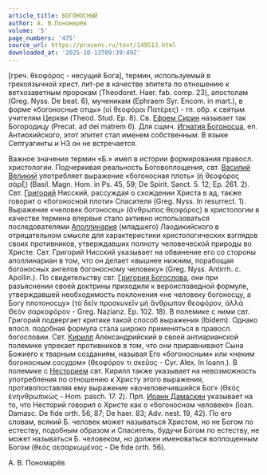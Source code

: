 ```yaml
---
article_title: БОГОНОСНЫЙ
author: А. В.Пономарёв
volume: '5'
page_numbers: '475'
source_url: https://pravenc.ru/text/149513.html
downloaded_at: '2025-10-13T09:39:49Z'
---
```


[греч. θεοφόρος - несущий Бога], термин, используемый в грекоязычной христ. лит-ре в качестве эпитета по отношению к ветхозаветным пророкам (Theodoret. Haer. fab. comp. 23), апостолам (Greg. Nyss. De beat. 6), мученикам (Ephraem Syr. Encom. in mart.), в форме «богоносные отцы» (οἱ θεοφόροι Πατέρες) - гл. обр. к святым учителям Церкви (Theod. Stud. Ep. 8). Св. [Ефрем Сирин](<https://pravenc.ru/text/Ефрем Сирин.html>) называет так Богородицу (Precat. ad dei matrem 6). Для сщмч. [Игнатия Богоносца](<https://pravenc.ru/text/Игнатий Богоносец.html>), еп. Антиохийского, этот эпитет стал именем собственным. В языке Септуагинты и НЗ он не встречается.

Важное значение термин «Б.» имел в истории формирования правосл. христологии. Подчеркивая реальность Боговоплощения, свт. [Василий Великий](<https://pravenc.ru/text/Василий Великий.html>) употребляет выражение «богоносная плоть» (ἡ θεοφόρος σὰρξ) (Basil. Magn. Hom. in Ps. 45, 59; De Spirit. Sanct. 5. 12; Ep. 261. 2). Свт. [Григорий](https://pravenc.ru/text/Григорий.html) Нисский, рассуждая о схождении Христа в ад, также говорит о «богоносной плоти» Спасителя (Greg. Nyss. In resurrect. 1). Выражение «человек богоносец» (ἄνθρωπος θεοφόρος) в христологии в качестве термина впервые стало активно использоваться последователями [Аполлинария](https://pravenc.ru/text/АПОЛЛИНАРИЙ.html) (младшего) Лаодикийского в отрицательном смысле для характеристики христологических взглядов своих противников, утверждавших полноту человеческой природы во Христе. Свт. Григорий Нисский указывает на обвинение его со стороны аполлинариан в том, что он делает «вышнее нижним, порабощая богоносных ангелов богоносному человеку» (Greg. Nyss. Antirrh. c. Apollin.). По свидетельству свт. [Григория Богослова](<https://pravenc.ru/text/Григорий Богослов.html>), они при разъяснении своей доктрины приходили к вероисповедной формуле, утверждавшей необходимость поклонения «не человеку богоносцу, а Богу плотоносцу» (τὸ δεῖν προσκυνεῖν μὴ ἄνθρωπον θεοφόρον, ἀλλὰ Θεὸν σαρκοφόρον - Greg. Nazianz. Ep. 102. 18). В полемике с ними свт. Григорий подвергает критике такой способ выражения (Ibidem). Однако впосл. подобная формула стала широко применяться в правосл. богословии. Свт. [Кирилл](https://pravenc.ru/text/Кирилл.html) Александрийский в своей антиарианской полемике упрекает противников в том, что они приравнивают Сына Божиего к тварным созданиям, называя Его «богоносным» или «неким богоносным сосудом» (θεοφόρον τι σκεῦος - Cyr. Alex. In Ioann.). В полемике с [Несторием](https://pravenc.ru/text/Несторий.html) свт. Кирилл также указывает на невозможность употребления по отношению к Христу этого выражения, противопоставляя ему выражение «вочеловечившийся Бог» (Θεὸς ἐνηνθρωπικὼς - Hom. pasch. 17. 2). Прп. [Иоанн Дамаскин](<https://pravenc.ru/text/Иоанн Дамаскин.html>) указывает на то, что Несторий говорил о Христе как о «богоносном человеке» (Ioan. Damasc. De fide orth. 56, 87; De haer. 83; Adv. nest. 19, 42). По его словам, всякий Б. человек может называться Христом, но не Богом по естеству, подобным образом и Спаситель, будучи Богом по естеству, не может называться Б. человеком, но должен именоваться воплощенным Богом (θεὸς σεσαρκωμένος - De fide orth. 56).

А. В.  Пономарёв
